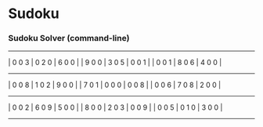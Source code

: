 # Sudoku

### Sudoku Solver (command-line)
  - - - - - - - - - - - - 
 | 0 0 3 | 0 2 0 | 6 0 0 |
 | 9 0 0 | 3 0 5 | 0 0 1 |
 | 0 0 1 | 8 0 6 | 4 0 0 |
  - - - - - - - - - - - - 
 | 0 0 8 | 1 0 2 | 9 0 0 |
 | 7 0 1 | 0 0 0 | 0 0 8 |
 | 0 0 6 | 7 0 8 | 2 0 0 |
  - - - - - - - - - - - - 
 | 0 0 2 | 6 0 9 | 5 0 0 |
 | 8 0 0 | 2 0 3 | 0 0 9 |
 | 0 0 5 | 0 1 0 | 3 0 0 |
  - - - - - - - - - - - - 
